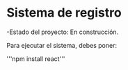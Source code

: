 <h1>Sistema de registro</h1>

  -Estado del proyecto: En construcción.

  Para ejecutar el sistema, debes poner:

'''npm install react'''

